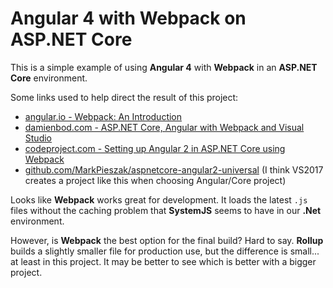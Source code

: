 # Angular 4 with Webpack on ASP.NET Core

This is a simple example of using **Angular 4** with **Webpack** in an **ASP.NET Core** environment.

Some links used to help direct the result of this project:

- [angular.io - Webpack: An Introduction](https://angular.io/guide/webpack)
- [damienbod.com - ASP.NET Core, Angular with Webpack and Visual Studio](https://damienbod.com/2016/06/12/asp-net-core-angular2-with-webpack-and-visual-studio/)
- [codeproject.com - Setting up Angular 2 in ASP.NET Core using Webpack](https://www.codeproject.com/Tips/1197147/Setting-up-Angular-in-ASP-NET-Core-using-Webpack)
- [github.com/MarkPieszak/aspnetcore-angular2-universal](https://github.com/MarkPieszak/aspnetcore-angular2-universal) (I think VS2017 creates a project like this when choosing Angular/Core project)


Looks like **Webpack** works great for development.  It loads the latest `.js` files without the caching problem that **SystemJS** seems to have in our **.Net** environment.

However, is **Webpack** the best option for the final build?  Hard to say.  **Rollup** builds a slightly smaller file for production use, but the difference is small... at least in this project.  It may be better to see which is better with a bigger project.
